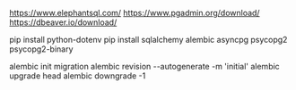 https://www.elephantsql.com/
https://www.pgadmin.org/download/
https://dbeaver.io/download/


pip install python-dotenv
pip install sqlalchemy alembic asyncpg psycopg2 psycopg2-binary


alembic init migration
alembic revision --autogenerate -m 'initial' 
 alembic upgrade head
 alembic downgrade -1
